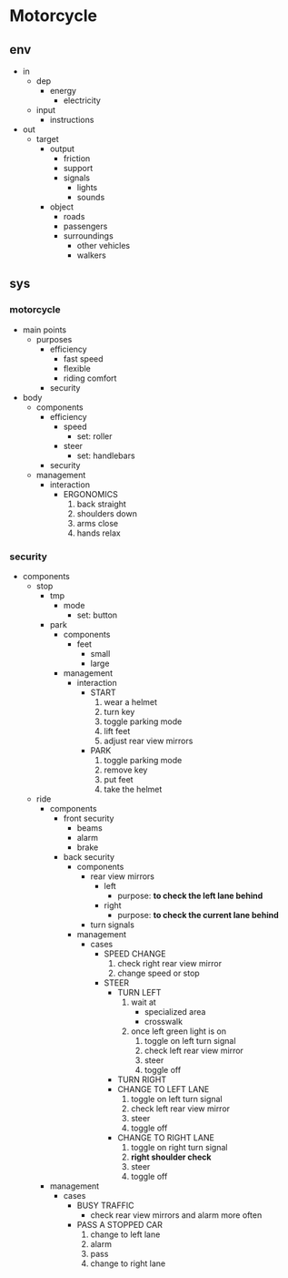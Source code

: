 # Motorcycle

## env

- in
    - dep
        - energy
            - electricity
    - input
        - instructions
- out
    - target
        - output
            - friction
            - support
            - signals
                - lights
                - sounds
        - object
            - roads
            - passengers
            - surroundings
                - other vehicles
                - walkers

## sys

### motorcycle
 
- main points
    - purposes
        - efficiency
            - fast speed
            - flexible
            - riding comfort
        - security
- body
    - components
        - efficiency
            - speed
                - set: roller
            - steer
                - set: handlebars
        - security
    - management
        - interaction
            - ERGONOMICS
                1. back straight
                2. shoulders down
                3. arms close
                4. hands relax

### security

- components
    - stop
        - tmp
            - mode
                - set: button
        - park
            - components
                - feet
                    - small
                    - large
            - management
                - interaction                            
                    - START
                        1. wear a helmet
                        2. turn key
                        3. toggle parking mode
                        4. lift feet
                        5. adjust rear view mirrors                           
                    - PARK
                        1. toggle parking mode
                        2. remove key
                        3. put feet
                        4. take the helmet
    - ride
        - components
            - front security
                - beams
                - alarm
                - brake
            - back security
                - components
                    - rear view mirrors
                        - left
                            - purpose: **to check the left lane behind**
                        - right
                            - purpose: **to check the current lane behind**
                    - turn signals
                - management
                    - cases
                        - SPEED CHANGE
                            1. check right rear view mirror
                            2. change speed or stop
                        - STEER
                            - TURN LEFT
                                1. wait at 
                                    - specialized area
                                    - crosswalk
                                2. once left green light is on
                                    1. toggle on left turn signal
                                    2. check left rear view mirror
                                    3. steer
                                    4. toggle off
                            - TURN RIGHT
                            - CHANGE TO LEFT LANE
                                1. toggle on left turn signal
                                2. check left rear view mirror
                                3. steer
                                4. toggle off
                            - CHANGE TO RIGHT LANE
                                1. toggle on right turn signal
                                2. **right shoulder check**
                                3. steer
                                4. toggle off
        - management
            - cases
                - BUSY TRAFFIC
                    - check rear view mirrors and alarm more often
                - PASS A STOPPED CAR
                    1. change to left lane
                    2. alarm
                    3. pass
                    4. change to right lane